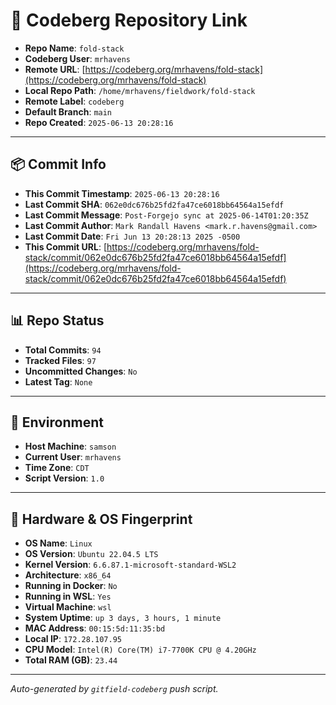 # 🔗 Codeberg Repository Link

- **Repo Name**: `fold-stack`
- **Codeberg User**: `mrhavens`
- **Remote URL**: [https://codeberg.org/mrhavens/fold-stack](https://codeberg.org/mrhavens/fold-stack)
- **Local Repo Path**: `/home/mrhavens/fieldwork/fold-stack`
- **Remote Label**: `codeberg`
- **Default Branch**: `main`
- **Repo Created**: `2025-06-13 20:28:16`

---

## 📦 Commit Info

- **This Commit Timestamp**: `2025-06-13 20:28:16`
- **Last Commit SHA**: `062e0dc676b25fd2fa47ce6018bb64564a15efdf`
- **Last Commit Message**: `Post-Forgejo sync at 2025-06-14T01:20:35Z`
- **Last Commit Author**: `Mark Randall Havens <mark.r.havens@gmail.com>`
- **Last Commit Date**: `Fri Jun 13 20:28:13 2025 -0500`
- **This Commit URL**: [https://codeberg.org/mrhavens/fold-stack/commit/062e0dc676b25fd2fa47ce6018bb64564a15efdf](https://codeberg.org/mrhavens/fold-stack/commit/062e0dc676b25fd2fa47ce6018bb64564a15efdf)

---

## 📊 Repo Status

- **Total Commits**: `94`
- **Tracked Files**: `97`
- **Uncommitted Changes**: `No`
- **Latest Tag**: `None`

---

## 🧭 Environment

- **Host Machine**: `samson`
- **Current User**: `mrhavens`
- **Time Zone**: `CDT`
- **Script Version**: `1.0`

---

## 🧬 Hardware & OS Fingerprint

- **OS Name**: `Linux`
- **OS Version**: `Ubuntu 22.04.5 LTS`
- **Kernel Version**: `6.6.87.1-microsoft-standard-WSL2`
- **Architecture**: `x86_64`
- **Running in Docker**: `No`
- **Running in WSL**: `Yes`
- **Virtual Machine**: `wsl`
- **System Uptime**: `up 3 days, 3 hours, 1 minute`
- **MAC Address**: `00:15:5d:11:35:bd`
- **Local IP**: `172.28.107.95`
- **CPU Model**: `Intel(R) Core(TM) i7-7700K CPU @ 4.20GHz`
- **Total RAM (GB)**: `23.44`

---

_Auto-generated by `gitfield-codeberg` push script._
